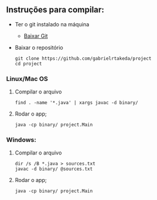 ## Instruções para compilar:

* Ter o git instalado na máquina
    * [Baixar Git](http://git-scm.com/downloads)

* Baixar o repositório
    ```
    git clone https://github.com/gabrielrtakeda/project
    cd project
    ```

### Linux/Mac OS

1. Compilar o arquivo
    ```
    find . -name '*.java' | xargs javac -d binary/
    ```

2. Rodar o app;
    ```
    java -cp binary/ project.Main
    ```

### Windows:

1. Compilar o arquivo
    ```
    dir /s /B *.java > sources.txt
    javac -d binary/ @sources.txt
    ```

2. Rodar o app;
    ```
    java -cp binary/ project.Main
    ```
